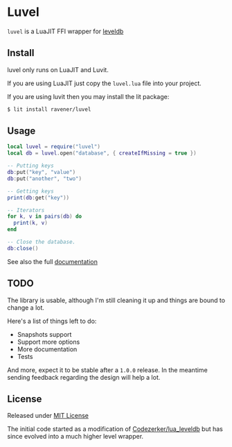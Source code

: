 # Luvel
`luvel` is a LuaJIT FFI wrapper for [leveldb](https://github.com/google/leveldb)

## Install
luvel only runs on LuaJIT and Luvit.

If you are using LuaJIT just copy the `luvel.lua` file into your project.

If you are using luvit then you may install the lit package:

```sh
$ lit install ravener/luvel
```

## Usage

```lua
local luvel = require("luvel")
local db = luvel.open("database", { createIfMissing = true })

-- Putting keys
db:put("key", "value")
db:put("another", "two")

-- Getting keys
print(db:get("key"))

-- Iterators
for k, v in pairs(db) do
  print(k, v)
end

-- Close the database.
db:close()
```

See also the full [documentation](https://ravener.github.io/luvel)

## TODO
The library is usable, although I'm still cleaning it up and things are bound to change a lot.

Here's a list of things left to do:
- Snapshots support
- Support more options
- More documentation
- Tests

And more, expect it to be stable after a `1.0.0` release. In the meantime sending feedback regarding the design will help a lot.

## License
Released under [MIT License](LICENSE)

The initial code started as a modification of [Codezerker/lua_leveldb](https://github.com/Codezerker/lua_leveldb) but has since evolved into a much higher level wrapper.
